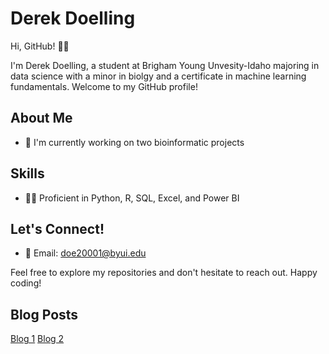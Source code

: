 # Derek Doelling
Hi, GitHub! 🙋‍♂️

I'm Derek Doelling, a student at Brigham Young Unvesity-Idaho majoring in data science with a minor in biolgy and a certificate in machine learning fundamentals. Welcome to my GitHub profile!

## About Me
- 🧬 I'm currently working on two bioinformatic projects

## Skills
- 👨‍💻 Proficient in Python, R, SQL, Excel, and Power BI

## Let's Connect!
- 📩 Email: doe20001@byui.edu
  
Feel free to explore my repositories and don't hesitate to reach out. Happy coding!

## Blog Posts
[Blog 1](https://github.com/DerekDoelling/edgervsdeseq2/blob/main/README.md)
[Blog 2](https://github.com/DerekDoelling/biomart/blob/main/README.md)

<!--
**DerekDoelling/DerekDoelling** is a ✨ _special_ ✨ repository because its `README.md` (this file) appears on your GitHub profile.

Here are some ideas to get you started:

- 🔭 I’m currently working on ...
- 🌱 I’m currently learning ...
- 👯 I’m looking to collaborate on ...
- 🤔 I’m looking for help with ...
- 💬 Ask me about ...
- 📫 How to reach me: ...
- 😄 Pronouns: ...
- ⚡ Fun fact: ...
-->
